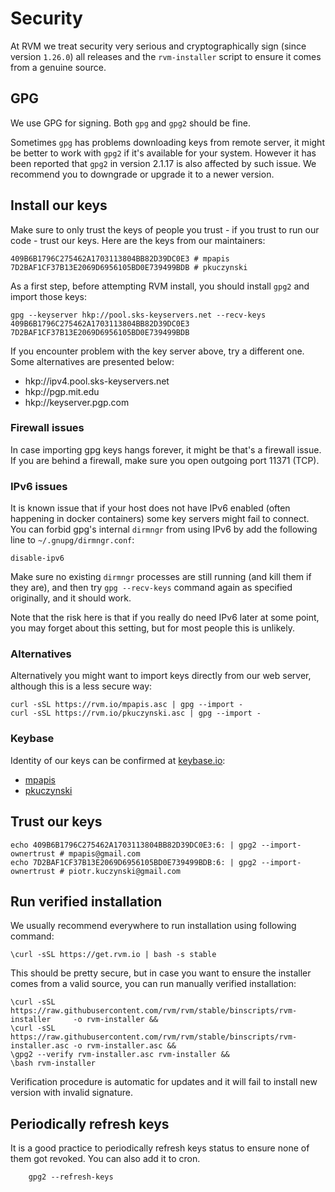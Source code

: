 # Security

At RVM we treat security very serious and cryptographically sign (since version `1.26.0`) all releases and the `rvm-installer` script to ensure it comes from a genuine source.

## GPG

We use GPG for signing. Both `gpg` and `gpg2` should be fine. 

Sometimes `gpg` has problems downloading keys from remote server, it might be better to work with `gpg2` if it's available for your system. However it has been reported that `gpg2` in version 2.1.17 is also affected by such issue. We recommend you to downgrade or upgrade it to a newer version.

## Install our keys

Make sure to only trust the keys of people you trust - if you trust to 
run our code - trust our keys. Here are the keys from our maintainers:

    409B6B1796C275462A1703113804BB82D39DC0E3 # mpapis
    7D2BAF1CF37B13E2069D6956105BD0E739499BDB # pkuczynski

As a first step, before attempting RVM install, you should install `gpg2` and import those keys:

    gpg --keyserver hkp://pool.sks-keyservers.net --recv-keys 409B6B1796C275462A1703113804BB82D39DC0E3 7D2BAF1CF37B13E2069D6956105BD0E739499BDB

If you encounter problem with the key server above, try a different one. Some alternatives are presented below:

* hkp://ipv4.pool.sks-keyservers.net
* hkp://pgp.mit.edu
* hkp://keyserver.pgp.com

### Firewall issues

In case importing gpg keys hangs forever, it might be that's a firewall issue. If you are behind a firewall, make sure you open outgoing port 11371 (TCP).

### IPv6 issues

It is known issue that if your host does not have IPv6 enabled (often happening in docker containers) some key servers might fail to connect. You can forbid gpg's internal `dirmngr` from using IPv6 by add the following line to `~/.gnupg/dirmngr.conf`:

    disable-ipv6
    
Make sure no existing `dirmngr` processes are still running (and kill them if they are), and then try `gpg --recv-keys` command again as specified originally, and it should work.

Note that the risk here is that if you really do need IPv6 later at some point, you may forget about this setting, but for most people this is unlikely.

### Alternatives

Alternatively you might want to import keys directly from our web server, although this is a less secure way:

    curl -sSL https://rvm.io/mpapis.asc | gpg --import -
    curl -sSL https://rvm.io/pkuczynski.asc | gpg --import -

### Keybase

Identity of our keys can be confirmed at [keybase.io](https://keybase.io):

* [mpapis](https://keybase.io/mpapis)
* [pkuczynski](https://keybase.io/piotrkuczynski)

## Trust our keys

    echo 409B6B1796C275462A1703113804BB82D39DC0E3:6: | gpg2 --import-ownertrust # mpapis@gmail.com
    echo 7D2BAF1CF37B13E2069D6956105BD0E739499BDB:6: | gpg2 --import-ownertrust # piotr.kuczynski@gmail.com

## Run verified installation

We usually recommend everywhere to run installation using following command:

    \curl -sSL https://get.rvm.io | bash -s stable

This should be pretty secure, but in case you want to ensure the installer comes from a valid source, you can run manually verified installation:

    \curl -sSL https://raw.githubusercontent.com/rvm/rvm/stable/binscripts/rvm-installer     -o rvm-installer &&
    \curl -sSL https://raw.githubusercontent.com/rvm/rvm/stable/binscripts/rvm-installer.asc -o rvm-installer.asc &&
    \gpg2 --verify rvm-installer.asc rvm-installer &&
    \bash rvm-installer

Verification procedure is automatic for updates and it will fail to install new version with invalid signature. 

## Periodically refresh keys

It is a good practice to periodically refresh keys status to ensure  none of them got revoked. You can also add it to cron.

        gpg2 --refresh-keys
